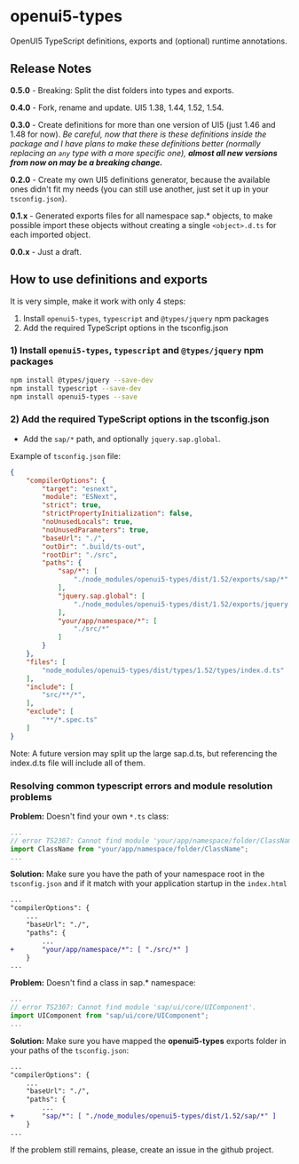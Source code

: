 # openui5-types

OpenUI5 TypeScript definitions, exports and (optional) runtime annotations.

## Release Notes

**0.5.0** - Breaking: Split the dist folders into types and exports.

**0.4.0** - Fork, rename and update. UI5 1.38, 1.44, 1.52, 1.54.

**0.3.0** - Create definitions for more than one version of UI5 (just 1.46 and 1.48 for now). *Be careful, now that there is these definitions inside the package and I have plans to make these definitions better (normally replacing an `any` type with a more specific one), **almost all new versions from now on may be a breaking change.***

**0.2.0** - Create my own UI5 definitions generator, because the available ones didn't fit my needs (you can still use another, just set it up in your `tsconfig.json`).

**0.1.x** - Generated exports files for all namespace sap.* objects, to make possible import these objects without creating a single `<object>.d.ts` for each imported object.

**0.0.x** - Just a draft.

## How to use definitions and exports

It is very simple, make it work with only 4 steps:

1. Install `openui5-types`, `typescript` and `@types/jquery` npm packages
2. Add the required TypeScript options in the tsconfig.json

### 1) Install `openui5-types`, `typescript` and `@types/jquery` npm packages

```sh
npm install @types/jquery --save-dev
npm install typescript --save-dev
npm install openui5-types --save
```

### 2) Add the required TypeScript options in the tsconfig.json

* Add the `sap/*` path, and optionally `jquery.sap.global`.

Example of `tsconfig.json` file:

```json
{
    "compilerOptions": {
        "target": "esnext",
        "module": "ESNext",
        "strict": true,
        "strictPropertyInitialization": false,
        "noUnusedLocals": true,
        "noUnusedParameters": true,
        "baseUrl": "./",
        "outDir": ".build/ts-out",
        "rootDir": "./src",
        "paths": {
            "sap/*": [
                "./node_modules/openui5-types/dist/1.52/exports/sap/*"
            ],
            "jquery.sap.global": [
                "./node_modules/openui5-types/dist/1.52/exports/jquery.sap.global.d.ts"
            ],
            "your/app/namespace/*": [
                "./src/*"
            ]
        }
    },
    "files": [
        "node_modules/openui5-types/dist/types/1.52/types/index.d.ts"
    ],
    "include": [
        "src/**/*",
    ],
    "exclude": [
        "**/*.spec.ts"
    ]
}
```

Note: A future version may split up the large sap.d.ts, but referencing the index.d.ts file will include all of them.

### Resolving common typescript errors and module resolution problems

**Problem:** Doesn't find your own `*.ts` class:

```typescript
...
// error TS2307: Cannot find module 'your/app/namespace/folder/ClassName'.
import ClassName from "your/app/namespace/folder/ClassName";
...
```

**Solution:** Make sure you have the path of your namespace root in the `tsconfig.json` and if it match with your application startup in the `index.html`

```diff
...
"compilerOptions": {
    ...
    "baseUrl": "./",
    "paths": {
        ...
+       "your/app/namespace/*": [ "./src/*" ]
    }
...
```

**Problem:** Doesn't find a class in sap.* namespace:

```typescript
...
// error TS2307: Cannot find module 'sap/ui/core/UIComponent'.
import UIComponent from "sap/ui/core/UIComponent";
...
```

**Solution:** Make sure you have mapped the **openui5-types** exports folder in your paths of the `tsconfig.json`:

```diff
...
"compilerOptions": {
    ...
    "baseUrl": "./",
    "paths": {
        ...
+       "sap/*": [ "./node_modules/openui5-types/dist/1.52/sap/*" ]
    }
...
```

If the problem still remains, please, create an issue in the github project.
